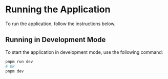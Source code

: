 # Running the Application

To run the application, follow the instructions below.

## Running in Development Mode

To start the application in development mode, use the following command:

```bash
pnpm run dev
# OR
pnpm dev
